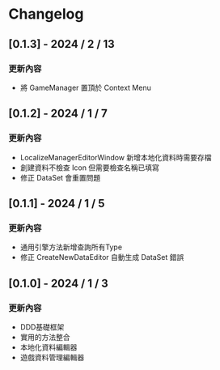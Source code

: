 # Changelog

## [0.1.3] - 2024 / 2 / 13
### 更新內容
* 將 GameManager 置頂於 Context Menu

## [0.1.2] - 2024 / 1 / 7
### 更新內容
* LocalizeManagerEditorWindow 新增本地化資料時需要存檔
* 創建資料不檢查 Icon 但需要檢查名稱已填寫
* 修正 DataSet 會重置問題

## [0.1.1] - 2024 / 1 / 5
### 更新內容
* 通用引擎方法新增查詢所有Type
* 修正 CreateNewDataEditor 自動生成 DataSet 錯誤

## [0.1.0] - 2024 / 1 / 3
### 更新內容
* DDD基礎框架
* 實用的方法整合
* 本地化資料編輯器
* 遊戲資料管理編輯器